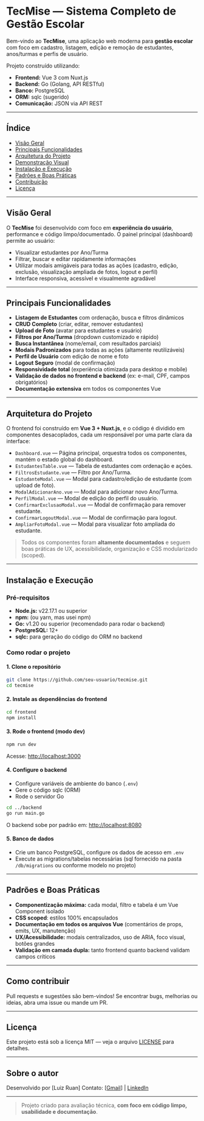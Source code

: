 # TecMise — Sistema Completo de Gestão Escolar

Bem-vindo ao **TecMise**, uma aplicação web moderna para **gestão escolar** com foco em cadastro, listagem, edição e remoção de estudantes, anos/turmas e perfis de usuário.

Projeto construído utilizando:
- **Frontend:** Vue 3 com Nuxt.js
- **Backend:** Go (Golang, API RESTful)
- **Banco:** PostgreSQL
- **ORM:** sqlc (sugerido)
- **Comunicação:** JSON via API REST

---

## Índice

- [Visão Geral](#visão-geral)
- [Principais Funcionalidades](#principais-funcionalidades)
- [Arquitetura do Projeto](#arquitetura-do-projeto)
- [Demonstração Visual](#demonstração-visual)
- [Instalação e Execução](#instalação-e-execução)
- [Padrões e Boas Práticas](#padrões-e-boas-práticas)
- [Contribuição](#contribuição)
- [Licença](#licença)

---

## Visão Geral

O **TecMise** foi desenvolvido com foco em **experiência do usuário**, performance e código limpo/documentado. O painel principal (dashboard) permite ao usuário:
- Visualizar estudantes por Ano/Turma
- Filtrar, buscar e editar rapidamente informações
- Utilizar modais amigáveis para todas as ações (cadastro, edição, exclusão, visualização ampliada de fotos, logout e perfil)
- Interface responsiva, acessível e visualmente agradável

---

## Principais Funcionalidades

- **Listagem de Estudantes** com ordenação, busca e filtros dinâmicos
- **CRUD Completo** (criar, editar, remover estudantes)
- **Upload de Foto** (avatar para estudantes e usuário)
- **Filtros por Ano/Turma** (dropdown customizado e rápido)
- **Busca Instantânea** (nome/email, com resultados parciais)
- **Modais Padronizados** para todas as ações (altamente reutilizáveis)
- **Perfil de Usuário** com edição de nome e foto
- **Logout Seguro** (modal de confirmação)
- **Responsividade total** (experiência otimizada para desktop e mobile)
- **Validação de dados no frontend e backend** (ex: e-mail, CPF, campos obrigatórios)
- **Documentação extensiva** em todos os componentes Vue

---

## Arquitetura do Projeto

O frontend foi construído em **Vue 3 + Nuxt.js**, e o código é dividido em componentes desacoplados, cada um responsável por uma parte clara da interface:

- `Dashboard.vue` — Página principal, orquestra todos os componentes, mantém o estado global do dashboard.
- `EstudantesTable.vue` — Tabela de estudantes com ordenação e ações.
- `FiltrosEstudante.vue` — Filtro por Ano/Turma.
- `EstudanteModal.vue` — Modal para cadastro/edição de estudante (com upload de foto).
- `ModalAdicionarAno.vue` — Modal para adicionar novo Ano/Turma.
- `PerfilModal.vue` — Modal de edição do perfil do usuário.
- `ConfirmarExclusaoModal.vue` — Modal de confirmação para remover estudante.
- `ConfirmarLogoutModal.vue` — Modal de confirmação para logout.
- `AmpliarFotoModal.vue` — Modal para visualizar foto ampliada do estudante.

> Todos os componentes foram **altamente documentados** e seguem boas práticas de UX, acessibilidade, organização e CSS modularizado (scoped).

---

## Instalação e Execução

### Pré-requisitos

- **Node.js:** v22.17.1 ou superior  
- **npm:** (ou yarn, mas usei npm)
- **Go:** v1.20 ou superior (recomendado para rodar o backend)
- **PostgreSQL:** 12+  
- **sqlc:** para geração do código do ORM no backend

### Como rodar o projeto

#### 1. Clone o repositório

```bash
git clone https://github.com/seu-usuario/tecmise.git
cd tecmise
````

#### 2. Instale as dependências do frontend

```bash
cd frontend
npm install
```

#### 3. Rode o frontend (modo dev)

```bash
npm run dev
```

Acesse: [http://localhost:3000](http://localhost:3000)

#### 4. Configure o backend

* Configure variáveis de ambiente do banco (`.env`)
* Gere o código sqlc (ORM)
* Rode o servidor Go

```bash
cd ../backend
go run main.go
```

O backend sobe por padrão em: [http://localhost:8080](http://localhost:8080)

#### 5. Banco de dados

* Crie um banco PostgreSQL, configure os dados de acesso em `.env`
* Execute as migrations/tabelas necessárias (sql fornecido na pasta `/db/migrations` ou conforme modelo no projeto)

---

## Padrões e Boas Práticas

* **Componentização máxima:** cada modal, filtro e tabela é um Vue Component isolado
* **CSS scoped**: estilos 100% encapsulados
* **Documentação em todos os arquivos Vue** (comentários de props, emits, UX, manutenção)
* **UX/Acessibilidade:** modais centralizados, uso de ARIA, foco visual, botões grandes
* **Validação em camada dupla:** tanto frontend quanto backend validam campos críticos

---

## Como contribuir

Pull requests e sugestões são bem-vindos!
Se encontrar bugs, melhorias ou ideias, abra uma issue ou mande um PR.

---

## Licença

Este projeto está sob a licença MIT — veja o arquivo [LICENSE](LICENSE) para detalhes.

---

## Sobre o autor

Desenvolvido por \[Luiz Ruan]
Contato: \[[Gmail](mailto:ruansiqueiraandrade@email.com)] | [LinkedIn](https://linkedin.com/in/LuizRuan)

---

> Projeto criado para avaliação técnica, **com foco em código limpo, usabilidade e documentação**.